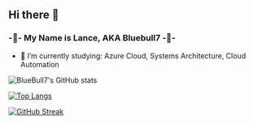 ## Hi there 👋

### -🔵- My Name is Lance, AKA Bluebull7 -🔵-

- 🌱 I’m currently studying: Azure Cloud, Systems Architecture, Cloud Automation

![BlueBull7's GitHub stats](https://github-readme-stats.vercel.app/api?username=bluebull7&show_icons=true&theme=radical)

[![Top Langs](https://github-readme-stats.vercel.app/api/top-langs/?username=bluebull7&layout=donut&&theme=radical)](https://github.com/anuraghazra/github-readme-stats)

[![GitHub Streak](https://streak-stats.demolab.com/?user=Bluebull7&theme=radical)](https://git.io/streak-stats)

<!--
**Bluebull7/Bluebull7** is a ✨ _special_ ✨ repository because its `README.md` (this file) appears on your GitHub profile.

Here are some ideas to get you started:

- 🔭 I’m currently working on ...
- 🌱 I’m currently learning ...
- 👯 I’m looking to collaborate on ...
- 🤔 I’m looking for help with ...
- 💬 Ask me about ...
- 📫 How to reach me: ...
- 😄 Pronouns: ...
- ⚡ Fun fact: ...
-->
